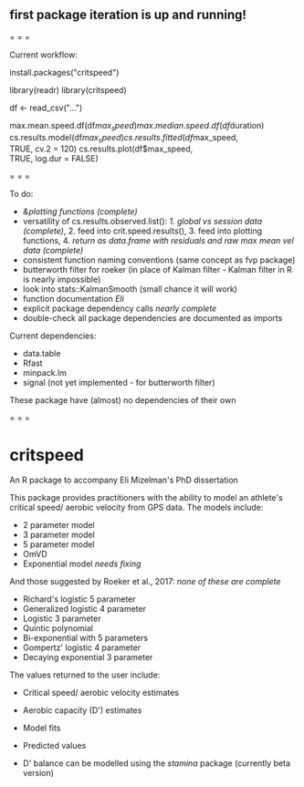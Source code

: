 ## first package iteration is up and running!

= = =

Current workflow:

install.packages("critspeed")

library(readr)
library(critspeed)

df <- read_csv("...")

max.mean.speed.df(df$max_speed)    
max.median.speed.df(df$duration)    
cs.results.model(df$max_speed)
cs.results.fitted(df$max_speed,    
                  TRUE,
                  cv.2 = 120)
cs.results.plot(df$max_speed,    
                TRUE,
                log.dur = FALSE)

= = =

To do:

* *&plotting functions (complete)*    
* versatility of cs.results.observed.list(): *1. global vs session data (complete)*, 2. feed into crit.speed.results(), 3. feed into plotting functions, 4. *return as data.frame with residuals and raw max mean vel data (complete)*        
* consistent function naming conventions (same concept as fvp package)    
* butterworth filter for roeker (in place of Kalman filter - Kalman filter in R is nearly impossible)    
* look into stats::KalmanSmooth (small chance it will work)    
* function documentation *Eli*    
* explicit package dependency calls *nearly complete*    
* double-check all package dependencies are documented as imports    

Current dependencies:

* data.table    
* Rfast    
* minpack.lm    
* signal (not yet implemented - for butterworth filter)    

These package have (almost) no dependencies of their own    

= = =

# critspeed
An R package to accompany Eli Mizelman's PhD dissertation


This package provides practitioners with the ability to model an athlete's critical speed/ aerobic velocity from GPS data. The models include:    
* 2 parameter model    
* 3 parameter model    
* 5 parameter model    
* OmVD    
* Exponential model *needs fixing*    

And those suggested by Roeker et al., 2017: *none of these are complete*    
* Richard's logistic 5 parameter    
* Generalized logistic 4 parameter    
* Logistic 3 parameter    
* Quintic polynomial    
* Bi-exponential with 5 parameters    
* Gompertz' logistic 4 parameter    
* Decaying exponential 3 parameter    


The values returned to the user include:    
* Critical speed/ aerobic velocity estimates    
* Aerobic capacity (D') estimates    
* Model fits    
* Predicted values    
    
* D' balance can be modelled using the *stamina* package (currently beta version)
